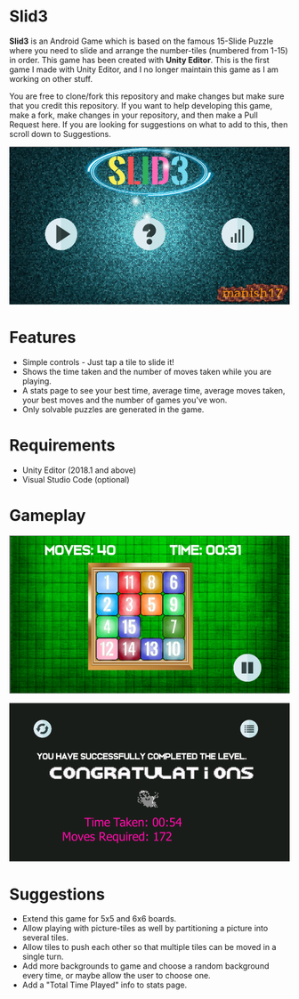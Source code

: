 # Slid3
**Slid3** is an Android Game which is based on the famous 15-Slide Puzzle where you need to slide and arrange the number-tiles (numbered from 1-15) in order. This game has been created with **Unity Editor**. This is the first game I made with Unity Editor, and I no longer maintain this game as I am working on other stuff. 

You are free to clone/fork this repository and make changes but make sure that you credit this repository. If you want to help developing this game, make a fork, make changes in your repository, and then make a Pull Request here. If you are looking for suggestions on what to add to this, then scroll down to Suggestions. 

![Main Screen](https://github.com/iammanish17/Slid3/blob/master/Assets/Publication/mainscreen.png)

# Features
* Simple controls - Just tap a tile to slide it!
* Shows the time taken and the number of moves taken while you are playing.
* A stats page to see your best time, average time, average moves taken, your best moves and the number of games you've won.
* Only solvable puzzles are generated in the game.

# Requirements
- Unity Editor (2018.1 and above)
- Visual Studio Code (optional)

# Gameplay
![Gameplay](https://github.com/iammanish17/Slid3/blob/master/Assets/Publication/gameplay.png)

![Gameplay-2](https://github.com/iammanish17/Slid3/blob/master/Assets/Publication/gameplay-2.png)

# Suggestions
- Extend this game for 5x5 and 6x6 boards.
- Allow playing with picture-tiles as well by partitioning a picture into several tiles.
- Allow tiles to push each other so that multiple tiles can be moved in a single turn. 
- Add more backgrounds to game and choose a random background every time, or maybe allow the user to choose one.
- Add a "Total Time Played" info to stats page.
